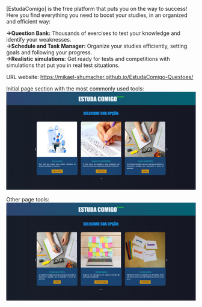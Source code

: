 [EstudaComigo] is the free platform that puts you on the way to success! Here you find everything you need to boost your studies, in an organized and efficient way:

<strong>->Question Bank:</strong> Thousands of exercises to test your knowledge and identify your weaknesses.<br>
<strong>->Schedule and Task Manager:</strong> Organize your studies efficiently, setting goals and following your progress.<br>
<strong>->Realistic simulations:</strong> Get ready for tests and competitions with simulations that put you in real test situations.<br>

URL website: https://mikael-shumacher.github.io/EstudaComigo-Questoes/

Initial page section with the most commonly used tools:
<img src="assets/imgReadme/Screenshot 2025-02-19 111518.png">


Other page tools:
<img src="assets/imgReadme/Screenshot 2025-02-19 111923.png">
